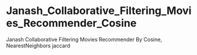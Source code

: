 # Janash_Collaborative_Filtering_Movies_Recommender_Cosine
Janash Collaborative Filtering Movies Recommender  By Cosine, NearestNeighbors jaccard

